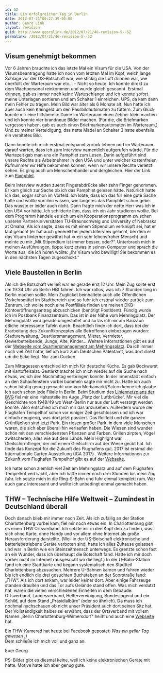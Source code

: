 ```yaml
---
id: 52
title: Ein erfolgreicher Tag in Berlin
date: 2012-07-21T00:27:39-05:00
author: Georg Link
layout: revision
guid: http://www.georglink.de/2012/07/21/46-revision-5--52
permalink: /2012/07/21/46-revision-5--52
---
```

## Visum genehmigt bekommen

Vor 6 Jahren brauchte ich das letzte Mal ein Visum für die USA. Von der Visumsbeantragung hatte ich noch vom letzten Mal im Kopf, welch lange Schlage vor der US-Botschaft war, wie stickig die Luft drinnen war, wie überfüllt der Warteraum war etc… &#8211; Nicht so heute. Ich konnte direkt zu dem Wachpersonal reinkommen und wurde gleich gescannt. Erstmal drinnen, gab es immer noch keine Warteschlange und ich konnte sofort meine Unterlagen sortieren und am Schalter 1 einreichen. UPS, da kam dann mein Fehler zu tragen. Mein Bild war älter als 6 Monate alt. Nun hatte ich aber auch kein Kleingeld um den Passbildautomaten zu füttern. Zum Glück konnte mir eine hilfsbereite Dame im Warteraum einen Zehner klein machen und ich konnte vier brandneue Bilder machen. (Für die, die Briefmarken vergessen haben, gab es auch einen Briefmarkenautomaten im Warteraum.) Und zu meiner Verteidigung, das nette Mädel an Schalter 3 hatte ebenfalls ein veraltetes Bild.

Dann konnte ich mich erstmal entspannt zurück lehnen und im Warteraum darauf warten, dass ich zum Interview namentlich aufgerufen würde. Für die Wartezeit gab man uns ein Pamphlet zum Lesen. Darin aufgeführt sind unsere Rechte als Arbeitnehmer in den USA und unter welcher kostenfreien Rufnummer wir Hilfe bekommen können, wenn wir unsere Rechte verletzt sehen. Es ging auch um Menschenhandel und dergleichen. Hier der Link zum <a title="Rechte eines jeden Besuchers in den USA" href="http://travel.state.gov/visa/temp/pamphlet/pamphlet_4578.html" target="_blank">Pamphlet</a>.

Beim Interview wurden zuerst Fingerabdrücke aller zehn Finger genommen. Er kam gleich zur Sache ob ich das Pamphlet gelesen hätte. Natürlich hatte ich das, sogar schon im Vorfeld. Ich lobte, dass ich das für eine gute Sache halte und wollte von ihm wissen, wie lange es das Pamphlet schon gebe. Das wusste er leider auch nicht. Dann fragte mich der nette Herr was ich in den USA vor hätte. Ich schilderte ihm, dass ich ein Jahr studieren wollte. Bei dem Programm handele es sich um ein Kooperationsprogramm zwischen unseren Partneruniversitäten TU-Braunschweig und University of Nebraska at Omaha. Als ich sagte, dass es mit einem Stipendium verknüpft sei, hat er laut gelacht (er hat auch generell bei jedem Interview gelacht, bei dem er das Visum hinterher gewährt hat => ein sehr lebensfroher Mensch) und meinte zu mir „Mit Stipendium ist immer besser, oder?“. Unterbrach mich in meinen Ausführungen, tippte kurz etwas in seinen Computer und sprach die Worte aus, die ich hören wollte: „Ihr Visum wird bewilligt! Sie bekommen es in den nächsten Tagen zugeschickt.“

## Viele Baustellen in Berlin

Als ich die Botschaft verließ war es gerade erst 12 Uhr. Mein Zug sollte erst um 19:34 Uhr ab Berlin HBf fahren. Ich war ratlos, was ich 7 Stunden lang in Berlin machen sollte. Mein Zugticket beinhaltete auch alle Öffentlichen Verkehrsmittel im Stadtbereich und so fuhr ich erstmal wieder zurück zum Zentrum. Ich wollte noch eine Postfilliale finden um meinen DKB-Kontoeröffnungsantrag abzuschicken (benötigt PostIdent). Fündig wurde ich im Postbank Finanzzentrum. Das ist in der Nähe vom Mehringplatz. Der Mehringplatz wird gerade umgestaltet und so las ich mir am Bauzaun etliche interessante Tafeln durch. Beachtlich finde ich dort, dass bei der Erarbeitung des Zukunftkonzeptes alle Betroffenen einbezogen wurden: Stadtverwaltung, Quartiersmanagement, Mieter, Vermieter, Gewerbetreibende, Junge, Alte, Kinder… Weitere Informationen gibt es auf der <a title="Quartiersmanagement am Mehringsplatz" href="http://www.qm-mehringplatz.de/" target="_blank">Webseite vom Quartiersmanagement am Mehringsplatz</a>. Da ich immer noch viel Zeit hatte, lief ich kurz zum Deutschen Patentamt, was dort direkt um die Ecke liegt. Nur zum Gucken.

Zum Mittagessen entschied ich mich für deutsche Küche. Es gab Bockwurst mit Kartoffelsalat. Gestärkt machte ich mich wieder auf die Suche nach etwas, wo ich den Nachmittag verbringen konnte. In der Innenstadt einfach an den Schaufenstern vorbei bummeln sagte mir nicht zu. Hatte ich auch schon häufig genug gemacht und von Mediamarkt/Saturn kenne ich glaube ich auch schon jede Filiale in Berlin. Beim Studium des <a title="Liniennetzplan Berlin" href="http://www.bvg.de/index.php/de/3713/name/Liniennetz.html" target="_blank">Liniennetzplans der BVG</a> fiel mir eine Haltestelle ins Auge „Platz der Luftbrücke“. Mir viel die Geschichte von 1948/49 wo West-Berlin nur aus der Luft versorgt werden konnte. Also entschied ich mich mir das anzusehen. Außerdem wurde der Flughafen Tempelhof schon vor einiger Zeit geschlossen und ich war einfach neugierig, was dort jetzt passiert. Das Rollfeld und die ganzen Grünflächen sind jetzt Park. Ein riesen großer Park, in dem viele Menschen waren, die sich aber überall hin verlaufen haben. Die Wiesen sind wunder schön mit den verschiedensten Pflanzen und Farben. Grillen zirpten, Vögel zwitscherten, alles wie auf dem Lande. Mein Highlight war Gleitschirmflieger, der mit einem Gleitschirm auf der Wiese geübt hat. Ich finde das Konzept für die Zukunft des Flughafens gut. 2017 ist erstmal die Internationale Garten Ausstellung (IGA 2017) . Weitere Informationen zur Zukunft vom Flughafen Tempelhof gibt es auf der <a title="Zukunft des Flughafen Tempelhof" href="http://www.tempelhoferfreiheit.de/" target="_blank">Webseite</a>.

Ich hatte schon ziemlich viel Zeit am Mehringplatz und auf dem Flughafen Tempelhof verbracht, aber ich hatte immer noch drei Stunden bis mein Zug fuhr. Ich setzte mich in die Ring-S-Bahn und fuhr einmal komplett rum. War auch ganz interessant und wollte ich unbedingt einmal gemacht haben.

## THW – Technische Hilfe Weltweit – Zumindest in Deutschland überall

Doch danach blieb mir immer noch Zeit. Als ich zufällig an der Station Charlottenburg vorbei kam, fiel mir noch etwas ein. In Charlottenburg gibt es einen THW Ortsverband. Ich setzte mir in den Kopf den zu finden, was sich ohne Karte, ohne Handy und vor allem ohne Internet als große Herausforderung darstellte. (Weil in der US-Botschaft elektronische und batteriebetriebene Geräte verboten sind, hatte ich alles Zuhause gelassen und war in Berlin wie ein Steinzeitmensch unterwegs. Es grenzte schon fast an ein Wunder, dass ich überhaupt die Botschaft fand. Hatte ich mir doch vorher nicht im Internet rausgesucht wo die liegt.) In der U-Bahn-Station fand ich eine Stadtkarte und begann systematisch den Stadtteil Charlottenburg abzusuchen. Mehrere U-Bahnen kamen und fuhren wieder bis ich endlich die drei gesuchten Buchstaben an der Soorstraße fand: „THW“. Als ich dort ankam, war leider keiner dort. Aber einige Fahrzeuge standen draußen und das Tor aufs Gelände stand offen. Was mich verdutzt hat, waren die vielen verschiedenen Einheiten in dem Gebäude: Ortsverband, Landesverband, Helfervereinigung, Bundesjugend und ein Schild, auf dem Stand „Präsidialbüro“ (oder so ähnlich). Da muss ich nochmal nachschauen ob nicht unser Präsident auch dort seinen Sitz hat. Der Vollständigkeit halber sei erwähnt, dass der Ortsverband mit vollem Namen „Berlin Charlottenburg-Wilmersdorf“ heißt und auch eine <a href="http://www.thw-chawi.de/" target="_blank">Webseite</a> hat.

Ein THW-Kamerad hat heute bei Facebook gepostet: _Was ein geiler Tag gewesen ;)_  
Dem schließe ich mich voll und ganz an.

Euer Georg

PS: Bilder gibt es diesmal keine, weil ich keine elektronischen Geräte mit hatte. Motive hatte ich aber genug gute.